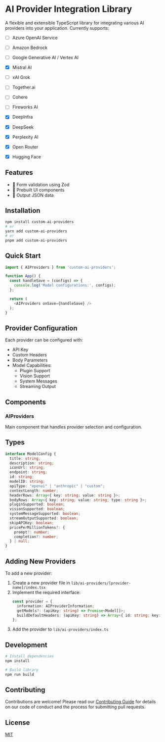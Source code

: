 # AI Provider Integration Library

A flexible and extensible TypeScript library for integrating various AI providers into your application. Currently supports:

- [ ] Azure OpenAI Service
- [ ] Amazon Bedrock
- [ ] Google Generative AI / Vertex AI
- [x] Mistral AI
- [ ] xAI Grok
- [ ] Together.ai
- [ ] Cohere
- [ ] Fireworks AI
- [x] DeepInfra
- [x] DeepSeek
- [x] Perplexity AI
- [x] Open Router
- [x] Hugging Face


## Features

- 📝 Form validation using Zod
- 🎨 Prebuilt UI components
- 📄 Output JSON data

## Installation

```bash
npm install custom-ai-providers
# or
yarn add custom-ai-providers
# or
pnpm add custom-ai-providers
```

## Quick Start

```typescript
import { AIProviders } from 'custom-ai-providers';

function App() {
  const handleSave = (configs) => {
    console.log('Model configurations:', configs);
  };

  return (
    <AIProviders onSave={handleSave} />
  );
}
```

## Provider Configuration

Each provider can be configured with:

- API Key
- Custom Headers
- Body Parameters
- Model Capabilities:
  - Plugin Support
  - Vision Support
  - System Messages
  - Streaming Output

## Components

### AIProviders
Main component that handles provider selection and configuration.

## Types

```typescript
interface ModelConfig {
  title: string;
  description: string;
  iconUrl: string;
  endpoint: string;
  id: string;
  modelID: string;
  apiType: "openai" | "anthropic" | "custom";
  contextLength: number;
  headerRows: Array<{ key: string; value: string }>;
  bodyRows: Array<{ key: string; value: string; type: string }>;
  pluginSupported: boolean;
  visionSupported: boolean;
  systemMessageSupported: boolean;
  streamOutputSupported: boolean;
  skipAPIKey: boolean;
  pricePerMillionTokens?: {
    prompt?: number;
    completion?: number;
  } | null;
}
```

## Adding New Providers

To add a new provider:

1. Create a new provider file in `lib/ai-providers/[provider-name]/index.tsx`
2. Implement the required interface:
   ```typescript
   const provider = {
     information: AIProviderInformation;
     getModels?: (apiKey: string) => Promise<Model[]>;
     buildDefaultHeaders: (apiKey: string) => Array<{ id: string; key: string; value: string }>;
   };
   ```
3. Add the provider to `lib/ai-providers/index.ts`

## Development

```bash
# Install dependencies
npm install

# Build library
npm run build
```

## Contributing

Contributions are welcome! Please read our [Contributing Guide](CONTRIBUTING.md) for details on our code of conduct and the process for submitting pull requests.

## License

[MIT](LICENSE)
